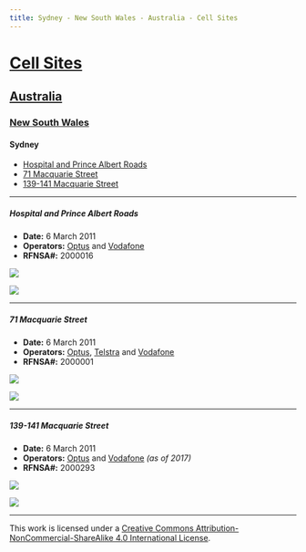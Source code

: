 ```yaml
---
title: Sydney - New South Wales - Australia - Cell Sites
---
```


# [Cell Sites](../../)

## [Australia](../)

### [New South Wales](./)

#### Sydney

* [Hospital and Prince Albert Roads](#hospital-and-prince-albert-roads)
* [71 Macquarie Street](#71-macquarie-street)
* [139-141 Macquarie Street](#139-141-macquarie-street)

---

##### Hospital and Prince Albert Roads

* **Date:** 6 March 2011
* **Operators:** [Optus] and [Vodafone]
* **RFNSA#:** 2000016

![](https://f001.backblazeb2.com/file/CellSites/AU/NSW/20110306-145721.jpg)

![](https://f001.backblazeb2.com/file/CellSites/AU/NSW/20110306-145729.jpg)

---

##### 71 Macquarie Street

* **Date:** 6 March 2011
* **Operators:** [Optus], [Telstra] and [Vodafone]
* **RFNSA#:** 2000001

![](https://f001.backblazeb2.com/file/CellSites/AU/NSW/20110306-151656.jpg)

![](https://f001.backblazeb2.com/file/CellSites/AU/NSW/20110306-151905.jpg)

---

##### 139-141 Macquarie Street

* **Date:** 6 March 2011
* **Operators:** [Optus] and [Vodafone]  *(as of 2017)*
* **RFNSA#:** 2000293

![](https://f001.backblazeb2.com/file/CellSites/AU/NSW/20110306-150917.jpg)

![](https://f001.backblazeb2.com/file/CellSites/AU/NSW/20110306-150925.jpg)

[Telstra]: https://en.wikipedia.org/wiki/Telstra
[Optus]: https://en.wikipedia.org/wiki/Optus
[Vodafone]: https://en.wikipedia.org/wiki/Vodafone_(Australia)

---

This work is licensed under a [Creative Commons Attribution-NonCommercial-ShareAlike 4.0 International License](http://creativecommons.org/licenses/by-nc-sa/4.0/).
